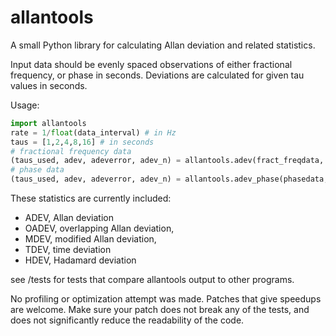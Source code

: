 allantools
==========

A small Python library for calculating Allan deviation and related statistics.

Input data should be evenly spaced observations of either fractional frequency,
or phase in seconds. Deviations are calculated for given tau values in seconds.

Usage:
```python
import allantools
rate = 1/float(data_interval) # in Hz
taus = [1,2,4,8,16] # in seconds
# fractional frequency data
(taus_used, adev, adeverror, adev_n) = allantools.adev(fract_freqdata, rate, taus)
# phase data
(taus_used, adev, adeverror, adev_n) = allantools.adev_phase(phasedata, rate, taus)
```

These statistics are currently included:
* ADEV, Allan deviation
* OADEV, overlapping Allan deviation,
* MDEV, modified Allan deviation,
* TDEV, time deviation
* HDEV, Hadamard deviation

see /tests for tests that compare allantools output to other programs.

No profiling or optimization attempt was made. Patches that give speedups are welcome.
Make sure your patch does not break any of the tests, and does not significantly reduce the readability of the code.
